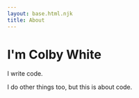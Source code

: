 ```yaml
---
layout: base.html.njk
title: About
---
```


# I'm Colby White

I write code.

I do other things too, but this is about code.
